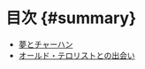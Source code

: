 # 目次 {#summary}

- [夢とチャーハン](./dream-and-fried-rice.md)
- [オールド・テロリストとの出会い](./encounter-with-old-terrorists.md)
